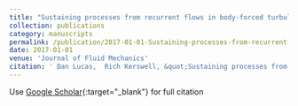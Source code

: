 ```yaml
---
title: "Sustaining processes from recurrent flows in body-forced turbulence"
collection: publications
category: manuscripts
permalink: /publication/2017-01-01-Sustaining-processes-from-recurrent-flows-in-body-forced-turbulence
date: 2017-01-01
venue: 'Journal of Fluid Mechanics'
citation: ' Dan Lucas,  Rich Kerswell, &quot;Sustaining processes from recurrent flows in body-forced turbulence.&quot; Journal of Fluid Mechanics, 2017.'
---
```

Use [Google Scholar](https://scholar.google.com/scholar?q=Sustaining+processes+from+recurrent+flows+in+body+forced+turbulence){:target="_blank"} for full citation
